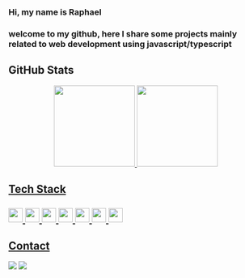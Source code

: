 ### Hi, my name is Raphael
### welcome to my github, here I share some projects mainly related to web development using javascript/typescript
## GitHub Stats
<div align="center">
  <a href="https://github.com/rpajf">
    
  <img height="160em" src="https://github-readme-stats.vercel.app/api?username=rpajf&count_private=true&theme=cobalt"/>
  <img height="160em" src="https://github-readme-stats.vercel.app/api/top-langs/?username=rpajf&layout=compact&langs_count=7&theme=cobalt"/>
</div>

<!--
**rpajf/rpajf** is a ✨ _special_ ✨ repository because its `README.md` (this file) appears on your GitHub profile.

Here are some ideas to get you started:
https://user-images.githubusercontent.com/25181517/190887639-d0ba4ec9-ddbe-45dd-bea1-4db83846503e.png

- 🔭 I’m currently working on ...
- 🌱 I’m currently learning ...
- 👯 I’m looking to collaborate on ...
- 🤔 I’m looking for help with ...
- 💬 Ask me about ...
- 📫 How to reach me: ...
- 😄 Pronouns: ...
- ⚡ Fun fact: ...
-->
## Tech Stack <br /> <br /> <img height="28px" src="https://user-images.githubusercontent.com/25181517/183890598-19a0ac2d-e88a-4005-a8df-1ee36782fde1.png"/>   <img height="28px" src="https://user-images.githubusercontent.com/25181517/183568594-85e280a7-0d7e-4d1a-9028-c8c2209e073c.png"/> <img height="28px" src="https://user-images.githubusercontent.com/25181517/183859966-a3462d8d-1bc7-4880-b353-e2cbed900ed6.png"/>  <img height="28px" src="https://user-images.githubusercontent.com/25181517/183897015-94a058a6-b86e-4e42-a37f-bf92061753e5.png"/>  <img height="28px" src="https://user-images.githubusercontent.com/25181517/187955005-f4ca6f1a-e727-497b-b81b-93fb9726268e.png"/>  <img height="28px" src="https://user-images.githubusercontent.com/25181517/187896150-cc1dcb12-d490-445c-8e4d-1275cd2388d6.png"/> <img height="28px" src="https://github.com/marwin1991/profile-technology-icons/assets/136815194/5f8c622c-c217-4649-b0a9-7e0ee24bd704"/>

## Contact
  <div>
  <a href="https://www.linkedin.com/in/raphael-portela-ferreira/" target="_blank"><img src="https://img.shields.io/badge/-LinkedIn-%230077B5?style=for-the-badge&logo=linkedin&logoColor=white" target="_blank"></a>
  <a href = "mailto:rafaeljansenaraujo@gmail.com"><img src="https://img.shields.io/badge/-Gmail-BB001B?style=for-the-badge&logo=gmail&logoColor=white" target="_blank"></a>
  
  </div>

